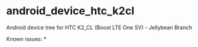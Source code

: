 android_device_htc_k2cl
========================

Android device tree for HTC K2_CL (Boost LTE One SV) - Jellybean Branch

Known issues:
*
